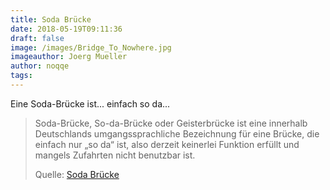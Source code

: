 ```yaml
---
title: Soda Brücke
date: 2018-05-19T09:11:36
draft: false
image: /images/Bridge_To_Nowhere.jpg
imageauthor: Joerg Mueller
author: noqqe
tags:
---
```


Eine Soda-Brücke ist... einfach so da...

> Soda-Brücke, So-da-Brücke oder Geisterbrücke ist eine innerhalb Deutschlands
> umgangssprachliche Bezeichnung für eine Brücke, die einfach nur „so da“ ist,
> also derzeit keinerlei Funktion erfüllt und mangels Zufahrten nicht benutzbar
> ist.
>
> Quelle: [Soda Brücke](https://de.wikipedia.org/wiki/Soda-Br%C3%BCcke)